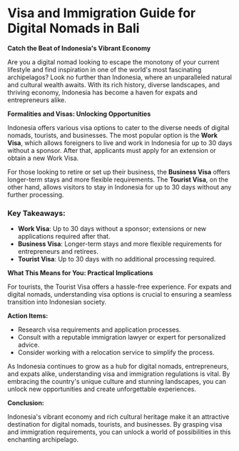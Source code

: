 # **Visa and Immigration Guide for Digital Nomads in Bali**

**Catch the Beat of Indonesia's Vibrant Economy**

Are you a digital nomad looking to escape the monotony of your current lifestyle and find inspiration in one of the world's most fascinating archipelagos? Look no further than Indonesia, where an unparalleled natural and cultural wealth awaits. With its rich history, diverse landscapes, and thriving economy, Indonesia has become a haven for expats and entrepreneurs alike.

**Formalities and Visas: Unlocking Opportunities**

Indonesia offers various visa options to cater to the diverse needs of digital nomads, tourists, and businesses. The most popular option is the **Work Visa**, which allows foreigners to live and work in Indonesia for up to 30 days without a sponsor. After that, applicants must apply for an extension or obtain a new Work Visa.

For those looking to retire or set up their business, the **Business Visa** offers longer-term stays and more flexible requirements. The **Tourist Visa**, on the other hand, allows visitors to stay in Indonesia for up to 30 days without any further processing.

### Key Takeaways:

*   **Work Visa**: Up to 30 days without a sponsor; extensions or new applications required after that.
*   **Business Visa**: Longer-term stays and more flexible requirements for entrepreneurs and retirees.
*   **Tourist Visa**: Up to 30 days with no additional processing required.

**What This Means for You: Practical Implications**

For tourists, the Tourist Visa offers a hassle-free experience. For expats and digital nomads, understanding visa options is crucial to ensuring a seamless transition into Indonesian society.

**Action Items:**

*   Research visa requirements and application processes.
*   Consult with a reputable immigration lawyer or expert for personalized advice.
*   Consider working with a relocation service to simplify the process.

As Indonesia continues to grow as a hub for digital nomads, entrepreneurs, and expats alike, understanding visa and immigration regulations is vital. By embracing the country's unique culture and stunning landscapes, you can unlock new opportunities and create unforgettable experiences.

**Conclusion:**

Indonesia's vibrant economy and rich cultural heritage make it an attractive destination for digital nomads, tourists, and businesses. By grasping visa and immigration requirements, you can unlock a world of possibilities in this enchanting archipelago.